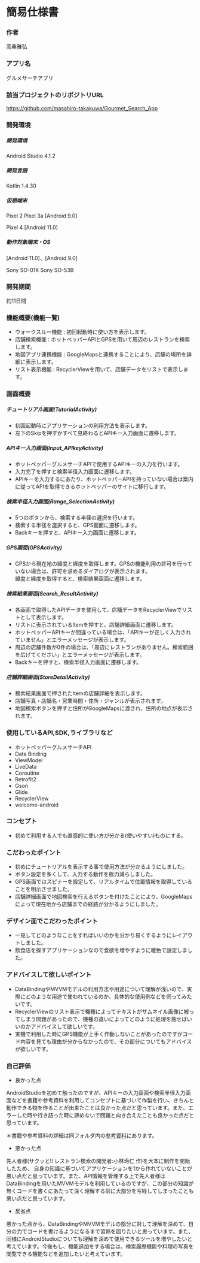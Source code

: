 # 簡易仕様書

### 作者
高桑雅弘

### アプリ名
グルメサーチアプリ

### 該当プロジェクトのリポジトリURL
https://github.com/masahiro-takakuwa/Gourmet_Search_App

### 開発環境

##### 開発環境
Android Studio 4.1.2

##### 開発言語
Kotlin 1.4.30

##### 仮想端末
Pixel 2
Pixel 3a
[Android 9.0]

Pixel 4
[Android 11.0]

##### 動作対象端末・OS
[Android 11.0]、[Android 9.0]

Sony SO-01K
Sony SO-53B

### 開発期間
約11日間

### 機能概要(機能一覧)

- ウォークスルー機能 : 初回起動時に使い方を表示します。
- 店舗検索機能 : ホットペッパーAPIとGPSを用いて周辺のレストランを検索します。
- 地図アプリ連携機能 : GoogleMapsと連携することにより、店舗の場所を詳細に表示します。
- リスト表示機能 : RecyclerViewを用いて、店舗データをリストで表示します。

### 画面概要

##### チュートリアル画面(TutorialActivity) 
- 初回起動時にアプリケーションの利用方法を表示します。
- 左下のSkipを押すかすべて見終わるとAPIキー入力画面に遷移します。

##### APIキー入力画面(Input_APIkeyActivity)
- ホットペッパーグルメサーチAPIで使用するAPIキーの入力を行います。
- 入力完了を押すと検索半径入力画面に遷移します。
- APIキーを入力するにあたり、ホットペッパーAPIを持っていない場合は案内に従ってAPIを取得できるホットペッパーのサイトに移行します。

##### 検索半径入力画面(Range_SelectionActivity)
- 5つのボタンから、検索する半径の選択を行います。
- 検索する半径を選択すると、GPS画面に遷移します。
- Backキーを押すと、APIキー入力画面に遷移します。

##### GPS画面(GPSActivity)
- GPSから現在地の緯度と経度を取得します。GPSの機能利用の許可を行っていない場合は、許可を求めるダイアログが表示されます。
<br>緯度と経度を取得すると、検索結果画面に遷移します。

##### 検索結果画面(Search_ResultActivity)
- 各画面で取得したAPIデータを使用して、店舗データをRecyclerViewでリストとして表示します。
- リストに表示されているItemを押すと、店舗詳細画面に遷移します。
- ホットペッパーAPIキーが間違っている場合は、「APIキーが正しく入力されていません」とエラーメッセージが表示します。
- 周辺の店舗件数が0件の場合は、「周辺にレストランがありません。検索範囲を広げてください」とエラーメッセージが表示します。
- Backキーを押すと、検索半径入力画面に遷移します。

##### 店舗詳細画面(StoreDetailActivity)
- 検索結果画面で押されたItemの店舗詳細を表示します。
- 店舗写真・店舗名・営業時間・住所・ジャンルが表示されます。
- 地図検索ボタンを押すと住所がGoogleMapsに渡され、住所の地点が表示されます。

### 使用しているAPI,SDK,ライブラリなど

- ホットペッパーグルメサーチAPI
- Data Binding
- ViewModel
- LiveData
- Coroutine
- Retrofit2
- Gson
- Glide
- RecyclerView
- welcome-android

### コンセプト
- 初めて利用する人でも直感的に使い方が分かる(使いやすい)ものにする。

### こだわったポイント

- 初めにチュートリアルを表示する事で使用方法が分かるようにしました。
- ボタン設定を多くして、入力する動作を極力減らしました。
- GPS画面ではスピナーを設定して、リアルタイムで位置情報を取得していることを明示させました。
- 店舗詳細画面で地図検索を行えるボタンを付けたことにより、GoogleMapsによって現在地から店舗までの経路が分かるようにしました。

### デザイン面でこだわったポイント

- 一見してどのようなことをすればいいのかを分かり易くするようにレイアウトしました。
- 飲食店を探すアプリケーションなので食欲を増やすように暖色で設定しました。

### アドバイスして欲しいポイント

- DataBindingやMVVMモデルの利用方法や用途について理解が浅いので、実際にどのような用途で使われているのか、具体的な使用例などを伺ってみたいです。
- RecyclerViewのリスト表示で機種によってテキストがサムネイル画像に被ってしまう問題があったので、機種の違いによってどのように処理を施せばいいのかアドバイスして欲しいです。
- 実機で利用した時にGPS機能が上手く作動しないことがあったのですがコード内容を見ても理由が分からなかったので、その部分についてもアドバイスが欲しいです。

### 自己評価

- 良かった点

AndroidStudioを初めて触ったのですが、APIキーの入力画面や検索半径入力画面などを書籍や参考資料を利用してコンセプトに基づいて作製を行い、きちんと動作できる物を作ることが出来たことは良かった点だと思っています。また、エラーした時や行き詰った時に諦めないで問題と向き合えたことも良かった点だと思っています。

＊書籍や参考資料の詳細は同フォルダ内の[参考資料](https://github.com/masahiro-takakuwa/Gourmet_Search_App/blob/main/%E5%8F%82%E8%80%83%E8%B3%87%E6%96%99.md)にあります。

- 悪かった点

先人者様(サクッと!! レストラン検索の開発者:小林玲仁 作)を大本に制作を開始したため、 自身の知識に基づいてアプリケーションを1から作れていないことが悪い点だと思っています。また、API情報を管理する上で先人者様はDataBindingを用いたMVVMモデルを利用しているのですが、この部分の知識が無くコードを書くにあたって深く理解する前に大部分を写経してしまったことも悪い点だと思っています。 

- 反省点

悪かった点から、DataBindingやMVVMモデルの部分に対して理解を深めて、自分の力でコードを書けるようになるまで習熟を図りたいと思っています。また、同様にAndroidStudioについても理解を深めて使用できるツールを増やしたいと考えています。今後もし、機能追加をする場合は、検索履歴機能や料理の写真を閲覧できる機能などを追加したいと考えています。

